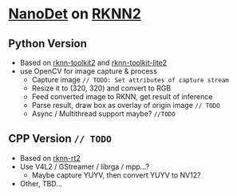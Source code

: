 # [NanoDet](https://github.com/RangiLyu/nanodet) on [RKNN2](https://github.com/rockchip-linux/rknpu2)

## Python Version

- Based on [rknn-toolkit2](https://github.com/rockchip-linux/rknn-toolkit2) and [rknn-toolkit-lite2](https://github.com/rockchip-linux/rknn-toolkit2/tree/master/rknn_toolkit_lite2)
- use OpenCV for image capture & process
  - Capture image `// TODO: Set attributes of capture stream`
  - Resize it to (320, 320) and convert to RGB
  - Feed converted image to RKNN, get result of inference
  - Parse result, draw box as overlay of origin image `// TODO`
  - Async / Multithread support maybe? `//TODO`

## CPP Version `// TODO`

- Based on [rknn-rt2](https://github.com/rockchip-linux/rknpu2/tree/master/runtime)
- Use V4L2 / GStreamer / librga / mpp...?
  - Maybe capture YUYV, then convert YUYV to NV12?
- Other, TBD...
